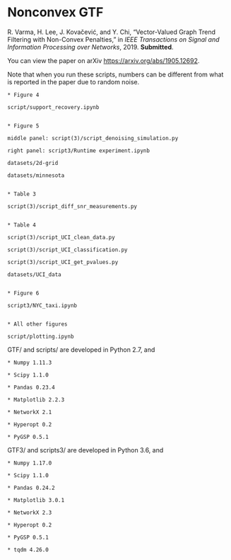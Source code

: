 <!-- #region -->
# Nonconvex GTF

R. Varma, H. Lee, J. Kovačević, and Y. Chi, “Vector-Valued Graph Trend Filtering with Non-Convex Penalties,” in *IEEE Transactions on Signal and Information Processing over Networks*, 2019. **Submitted**.

You can view the paper on arXiv https://arxiv.org/abs/1905.12692.

Note that when you run these scripts, numbers can be different from what is reported in the paper due to random noise.

	* Figure 4 
	
	script/support_recovery.ipynb
    
    
	* Figure 5
	
	middle panel: script(3)/script_denoising_simulation.py
	
	right panel: script3/Runtime experiment.ipynb
	
	datasets/2d-grid
	
	datasets/minnesota
	
	
	* Table 3
	
	script(3)/script_diff_snr_measurements.py


	* Table 4
	
	script(3)/script_UCI_clean_data.py
	
	script(3)/script_UCI_classification.py
	
	script(3)/script_UCI_get_pvalues.py
	
	datasets/UCI_data
    
    
	* Figure 6
	
	script3/NYC_taxi.ipynb
    
    
	* All other figures
	
	script/plotting.ipynb
<!-- #endregion -->

GTF/ and scripts/ are developed in Python 2.7, and
	
	* Numpy 1.11.3
	
	* Scipy 1.1.0
	
	* Pandas 0.23.4
	
	* Matplotlib 2.2.3
	
	* NetworkX 2.1
	
	* Hyperopt 0.2
	
	* PyGSP 0.5.1
    
GTF3/ and scripts3/ are developed in Python 3.6, and
	
	* Numpy 1.17.0
	
	* Scipy 1.1.0
	
	* Pandas 0.24.2
	
	* Matplotlib 3.0.1
	
	* NetworkX 2.3
	
	* Hyperopt 0.2
	
	* PyGSP 0.5.1
    	
	* tqdm 4.26.0

	

```python

```
